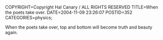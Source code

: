 COPYRIGHT=Copyright Hal Canary / ALL RIGHTS RESERVED
TITLE=When the poets take over.
DATE=2004-11-09 23:26:07
POSTID=352
CATEGORIES=physics;

When the poets take over, top and bottom will become truth and beauty again.
